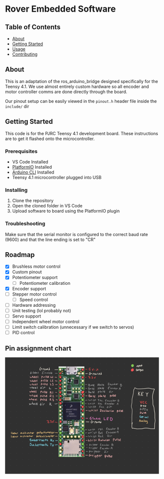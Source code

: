 # Rover Embedded Software

## Table of Contents

- [About](#about)
- [Getting Started](#getting_started)
- [Usage](#usage)
- [Contributing](../CONTRIBUTING.md)

## About <a name = "about"></a>

This is an adaptation of the ros_arduino_bridge designed specifically for the Teensy 4.1. We use almost entirely custom hardware so all encoder and motor controller comms are done directly through the board.

Our pinout setup can be easily viewed in the `pinout.h` header file inside the `include/` dir

## Getting Started <a name = "getting_started"></a>

This code is for the PJRC Teensy 4.1 development board. These instructions are to get it flashed onto the microcontroller.

### Prerequisites

- VS Code Installed
- [PlatformIO](https://platformio.org/platformio-ide) Installed
- [Arduino CLI](https://www.arduino.cc/en/software)  Installed
- Teensy 4.1 microcontroller plugged into USB

### Installing

1. Clone the repository
2. Open the cloned folder in VS Code
3. Upload software to board using the PlatformIO plugin

### Troubleshooting

Make sure that the serial monitor is configured to the correct baud rate (9600) and that the line ending is set to "CR"

## Roadmap

- [x] Brushless motor control
- [x] Custom pinout
- [x] Potentiometer support
  - [ ] Potentiometer calibration
- [x] Encoder support
- [ ] Stepper motor control
    - [ ] Speed control
- [ ] Hardware addressing
- [ ] Unit testing (lol probably not)
- [ ] Servo support
- [ ] Independent wheel motor control
- [ ] Limit switch calibration (unnecessary if we switch to servos)
- [ ] PID control

## Pin assignment chart

![Pinout](images/pinout.jpeg)